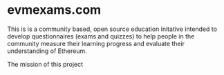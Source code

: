 # evmexams.com
This is is a community based, open source education initative intended to develop questionnaires (exams and quizzes) to help people in the community measure their learning progress and evaluate their understanding of Ethereum.

The mission of this project 

